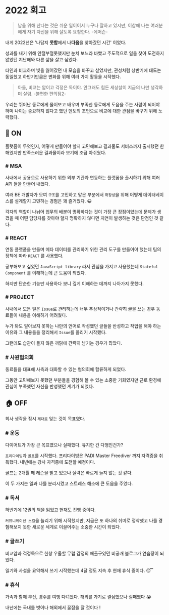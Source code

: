 # 2022 회고

> 남을 위해 산다는 것은 쉬운 일이어서 누구나 잘하고 있지만, 이참에 나는 여러분에게 자기 자신을 위해 살도록 요청한다. 
> -에머슨-

내게 2022년은 '나답지 **못함**에서 나**다움**을 찾아갔던 시간' 이었다. 

성과를 내기 위해 안절부절못했지만 눈치 보느라 바빴고 주도적으로 일을 찾아 도전하지 않았던 지난해와 다른 삶을 살고 싶었다.

타인과 비교하며 빛을 잃어갔던 내 모습을 바꾸고 싶었지만, 관성처럼 상반기에 태도는 동일했고 하반기만큼은 변화를 위해 여러 가지 활동을 시작했다. 

> 아들, 비교는 암이고 걱정은 독이야. 안그래도 힘든 세상살이 지금의 나만 생각하며 살렴. 
> -불편한 편의점2-

우리는 뛰어난 동료에게 물어보고 배우며 부족한 동료에게 도움을 주는 사람이 되어야 하며 나이는 중요하지 않다고 했던 멘토의 조언으로 비교에 대한 관점을 바꾸기 위해 노력했다.

## 🏢 ON

플랫폼이 무엇인지, 어떻게 만들어야 할지 고민해보고 결과물도 서비스까지 출시했던 한해였지만 만족스러운 결과물이라 보기에 조금 아쉬웠다.

### # MSA

사내에서 공용으로 사용하기 위한 외부 기관과 연동하는 플랫폼을 출시하기 위해 여러 API 들을 만들어 내었다. 

여러 BE 개발자가 모여 `구조`를 고민하고 맡은 부분에서 `확장성`을 위해 어떻게 데이터베이스를 설계할지 고민하는 경험은 꽤 즐거웠다. 😀

각자의 역할이 나뉘어 업무의 배분이 명확하다는 것이 가장 큰 장점이었는데 문제가 생겼을 때 어떤 담당자를 찾아야 할지 명확하지 않다면 지연이 발생하는 것은 단점인 것 같다.

### # REACT

연동 플랫폼을 만들며 메타 데이터를 관리하기 위한 관리 도구를 만들어야 했는데 팀의 정책에 따라 `REACT` 를 사용했다.

공부해보고 싶었던 `JavaScript library` 라서 관심을 가지고 사용했는데 `Stateful Component` 를 이해하는데 큰 도움이 되었다.

하지만 단순한 기능만 사용하다 보니 깊게 이해하는 데까지 나아가지 못했다.

### # PROJECT

사내에서 모든 일은 `Issue`로 관리하는데 너무 추상적이거나 간략히 글을 쓰는 경우 동료들이 내용을 이해하기 어려웠다.

누가 봐도 알아보지 못하는 나만의 언어로 작성했던 글들을 반성하고 작업을 해야 하는 이유와 그 내용들을 정리해서 `Issue`를 올리기 시작했다.

그런데도 습관이 들지 않은 까닭에 간략히 남기는 경우가 많았다.


### # 사원협의회

동료들을 대표해 사측과 대화할 수 있는 협의회에 합류하게 되었다. 

그동안 고민해보지 못했던 부분들을 경험해 볼 수 있는 소중한 기회였지만 근로 환경에 관심이 부족했던 자신을 반성했던 계기가 되었다.

## 🏠 OFF

회사 생각을 잠시 `제대로` 잊는 것이 목표였다.

### # 운동

다이어트가 가장 큰 목표였으나 실패했다. 유지한 건 다행인건가?

`프리다이빙`과 `골프`를 시작했다. 프리다이빙은 PADI Master Freediver 까지 자격증을 취득했다. 내년에는 강사 자격증에 도전할 예정이다. 

골프는 2개월 째 레슨을 받고 있으나 실력은 빠르게 늘지 않는 것 같다.

이 두 가지는 일과 나를 분리시켰고 스트레스 해소에 큰 도움을 주었다.

### # 독서

하반기에 12권의 책을 읽었고 현재도 진행 중이다.

`커뮤니케이션 스킬`을 늘리기 위해 시작했지만, 지금은 또 하나의 취미로 정착했고 나를 경험해보지 못한 새로운 세계로 이끌어주는 소중한 시간이 되었다.

### # 글쓰기

비교암과 걱정독으로 한창 우울할 무렵 감정의 배출구였던 비공개 블로그가 연습장이 되었다.

일기와 사설을 요약해서 쓰기 시작했는데 4달 정도 지속 후 현재 휴식 중이다. 😴

### # 휴식

가족과 함께 부산, 경주를 여행 다녀왔다. 해외를 가기로 결심했으나 실패했다 😭

내년에는 국내를 벗어나 해외에서 꿀잠을 잘 것이다 !
